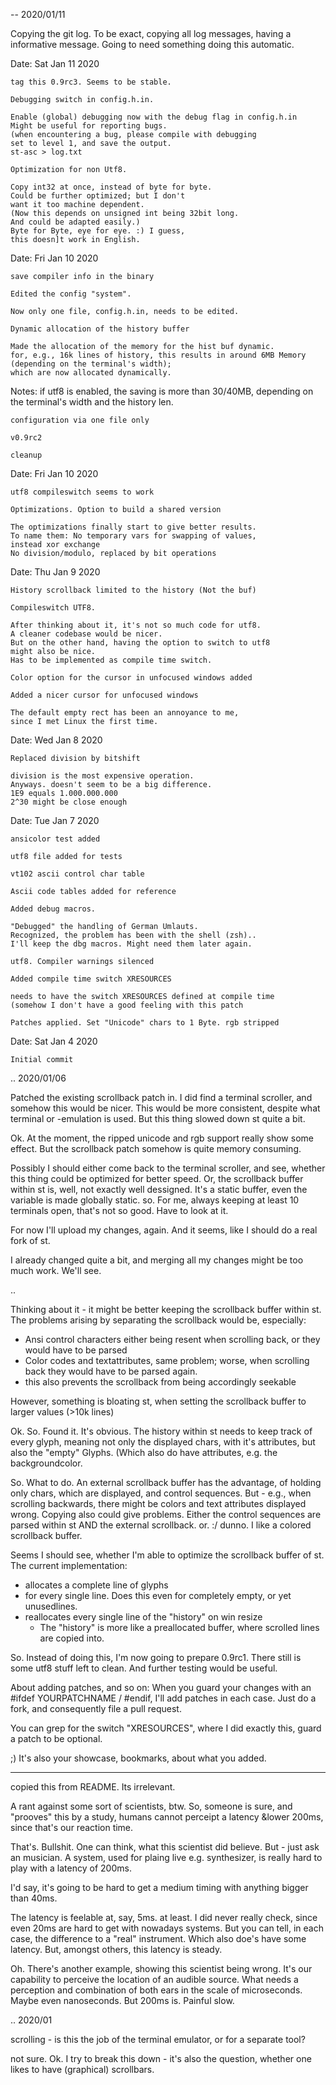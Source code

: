 -- 2020/01/11


Copying the git log.
To be exact, copying all log messages, 
having a informative message.
Going to need something doing this automatic.


Date:   Sat Jan 11 2020 

    tag this 0.9rc3. Seems to be stable.

    Debugging switch in config.h.in.
    
    Enable (global) debugging now with the debug flag in config.h.in
    Might be useful for reporting bugs.
    (when encountering a bug, please compile with debugging
    set to level 1, and save the output.
    st-asc > log.txt

    Optimization for non Utf8.
    
    Copy int32 at once, instead of byte for byte.
    Could be further optimized; but I don't
    want it too machine dependent.
    (Now this depends on unsigned int being 32bit long.
    And could be adapted easily.)
    Byte for Byte, eye for eye. :) I guess,
    this doesn]t work in English.

Date:   Fri Jan 10 2020 

    save compiler info in the binary

    Edited the config "system".
    
    Now only one file, config.h.in, needs to be edited.

    Dynamic allocation of the history buffer
    
    Made the allocation of the memory for the hist buf dynamic.
    for, e.g., 16k lines of history, this results in around 6MB Memory
    (depending on the terminal's width);
    which are now allocated dynamically.

Notes:
    if utf8 is enabled, the saving is more than 30/40MB,
    depending on the terminal's width and the history len.

    configuration via one file only

    v0.9rc2

    cleanup

Date:   Fri Jan 10 2020 

    utf8 compileswitch seems to work

    Optimizations. Option to build a shared version
    
    The optimizations finally start to give better results.
    To name them: No temporary vars for swapping of values,
    instead xor exchange
    No division/modulo, replaced by bit operations

Date:   Thu Jan 9 2020 

    History scrollback limited to the history (Not the buf)

    Compileswitch UTF8.
    
    After thinking about it, it's not so much code for utf8.
    A cleaner codebase would be nicer.
    But on the other hand, having the option to switch to utf8
    might also be nice.
    Has to be implemented as compile time switch.

    Color option for the cursor in unfocused windows added

    Added a nicer cursor for unfocused windows
    
    The default empty rect has been an annoyance to me,
    since I met Linux the first time.

Date:   Wed Jan 8 2020 

    Replaced division by bitshift
    
    division is the most expensive operation.
    Anyways. doesn't seem to be a big difference.
    1E9 equals 1.000.000.000
    2^30 might be close enough

Date:   Tue Jan 7 2020 

    ansicolor test added

    utf8 file added for tests

    vt102 ascii control char table

    Ascii code tables added for reference

    Added debug macros.
    
    "Debugged" the handling of German Umlauts.
    Recognized, the problem has been with the shell (zsh)..
    I'll keep the dbg macros. Might need them later again.

    utf8. Compiler warnings silenced

    Added compile time switch XRESOURCES
    
    needs to have the switch XRESOURCES defined at compile time
    (somehow I don't have a good feeling with this patch

    Patches applied. Set "Unicode" chars to 1 Byte. rgb stripped

Date:   Sat Jan 4 2020 

    Initial commit



.. 2020/01/06

Patched the existing scrollback patch in.
I did find a terminal scroller, and somehow this would be nicer.
This would be more consistent, despite what terminal or -emulation
is used. But this thing slowed down st quite a bit.

Ok. At the moment, the ripped unicode and rgb support
really show some effect.
But the scrollback patch somehow is quite memory consuming.

Possibly I should either come back to the terminal scroller,
and see, whether this thing could be optimized for better speed.
Or, the scrollback buffer within st is, well, not exactly 
well dessigned. It's a static buffer,
even the variable is made globally static.
so. For me, always keeping at least 10 terminals open,
that's not so good.
Have to look at it.

For now I'll upload my changes, again.
And it seems, like I should do a real fork of st.

I already changed quite a bit, and merging all my changes
might be too much work.
We'll see.

..


Thinking about it - it might be better keeping the scrollback
buffer within st. The problems arising by separating the scrollback 
would be, especially: 
- Ansi control characters either being resent when scrolling back,
	or they would have to be parsed
- Color codes and textattributes, same problem;
	worse, when scrolling back they would have to be parsed again.
- this also prevents the scrollback from being accordingly seekable

However, something is bloating st, when setting the scrollback buffer
to larger values (>10k lines)

Ok. So. Found it. It's obvious.
The history within st needs to keep track of every glyph,
meaning not only the displayed chars, with it's attributes, 
but also the "empty" Glyphs. (Which also do have attributes, 
e.g. the backgroundcolor.

So. What to do. 
An external scrollback buffer has the advantage, 
of holding only chars, which are displayed, and control sequences.
But - e.g., when scrolling backwards, there might be colors
and text attributes displayed wrong.
Copying also could give problems.
Either the control sequences are parsed within st AND the external scrollback.
or. :/ dunno. I like a colored scrollback buffer.

Seems I should see, whether I'm able to optimize the scrollback buffer
of st. 
The current implementation: 
  - allocates a complete line of glyphs
  - for every single line. Does this even for completely empty, 
    or yet unusedlines.
  - reallocates every single line of the "history" on win resize
	- The "history" is more like a preallocated buffer, 
	  where scrolled lines are copied into.

So. Instead of doing this, I'm now going to prepare 0.9rc1.
There still is some utf8 stuff left to clean.
And further testing would be useful.

About adding patches, and so on: When you guard your changes 
with an #ifdef YOURPATCHNAME / #endif, 
I'll add patches in each case. 
Just do a fork, and consequently file a pull request. 

You can grep for the switch "XRESOURCES",
where I did exactly this, guard a patch 
to be optional.

;) It's also your showcase, bookmarks, about what you added.

---

copied this from README. Its irrelevant.


A rant against some sort of scientists, btw.
So, someone is sure, and "prooves" this 
by a study, humans cannot perceipt a latency &lower 200ms,
since that's our reaction time. 

That's. Bullshit. 
One can think, what this scientist did believe.
But - just ask an musician. A system, used for plaing live e.g. synthesizer,
is really hard to play with a latency of 200ms. 

I'd say, it's going to be hard to get a medium timing with anything bigger than 40ms.

The latency is feelable at, say, 5ms. at least. I did never really check,
since even 20ms are hard to get with nowadays systems.
But you can tell, in each case, the difference to a "real" instrument. 
Which also doe's have some latency. But, amongst others, this latency is steady.

Oh. There's another example, showing this scientist being wrong. 
It's our capability to perceive the location of an audible source.
What needs a perception and combination of both ears in the scale of microseconds.
Maybe even nanoseconds. But 200ms is. Painful slow.

.. 2020/01

scrolling - is this the job of the terminal emulator,
or for a separate tool?

not sure. 
Ok. I try to break this down - 
it's also the question, whether one likes to have (graphical) scrollbars.


